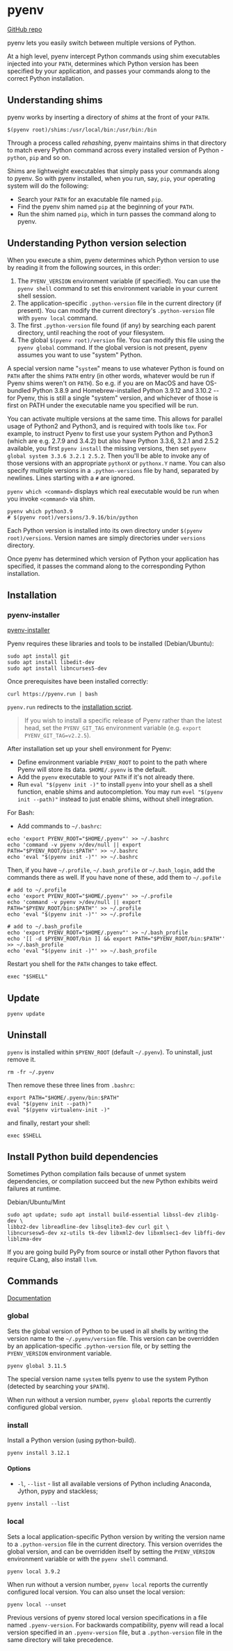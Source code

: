 # pyenv

[GitHub repo](https://github.com/pyenv/pyenv)

pyenv lets you easily switch between multiple versions of Python.

At a high level, pyenv intercept Python commands using shim executables injected into
your `PATH`, determines which Python version has been specified by your application, and
passes your commands along to the correct Python installation.

## Understanding shims

pyenv works by inserting a directory of *shims* at the front of your `PATH`. 

```shell
$(pyenv root)/shims:/usr/local/bin:/usr/bin:/bin
```

Through a process called *rehashing*, pyenv maintains shims in that directory to match
every Python command across every installed version of Python - `python`, `pip` and so
on.

Shims are lightweight executables that simply pass your commands along to pyenv. So with
pyenv installed, when you run, say, `pip`, your operating system will do the following:

- Search your `PATH` for an exacutable file named `pip`.
- Find the pyenv shim named `pip` at the beginning of your `PATH`.
- Run the shim named `pip`, which in turn passes the command along to pyenv.

## Understanding Python version selection

When you execute a shim, pyenv determines which Python version to use by reading it from
the following sources, in this order:

1. The `PYENV_VERSION` environment variable (if specified). You can use the
`pyenv shell` command to set this environment variable in your current shell session.
2. The application-specific `.python-version` file in the current directory (if
present). You can modify the current directory's `.python-version` file with
`pyenv local` command.
3. The first `.python-version` file found (if any) by searching each parent directory,
until reaching the root of your filesystem.
4. The global `$(pyenv root)/version` file. You can modify this file using the
`pyenv global` command. If the global version is not present, pyenv assumes you want to
use "system" Python.

A special version name "`system`" means to use whatever Python is found on `PATH` after
the shims `PATH` entry (in other words, whatever would be run if Pyenv shims weren't on
`PATH`). So e.g. if you are on MacOS and have OS-bundled Python 3.8.9 and
Homebrew-installed Python 3.9.12 and 3.10.2 -- for Pyenv, this is still a single
"system" version, and whichever of those is first on PATH under the executable name you
specified will be run.

You can activate multiple versions at the same time. This allows for parallel usage of
Python2 and Python3, and is required with tools like `tox`. For example, to instruct
Pyenv to first use your system Python and Python3 (which are e.g. 2.7.9 and 3.4.2) but
also have Python 3.3.6, 3.2.1 and 2.5.2 available, you first `pyenv install` the
missing versions, then set `pyenv global system 3.3.6 3.2.1 2.5.2`. Then you'll be
able to invoke any of those versions with an appropriate `pythonX` or `pythonx.Y`
name. You can also specify multiple versions in a `.python-versions` file by hand,
separated by newlines. Lines starting with a `#` are ignored.

`pyenv which <command>` displays which real executable would be run when you invoke
`<command>` via shim.

```shell
pyenv which python3.9
# $(pyenv root)/versions/3.9.16/bin/python
```

Each Python version is installed into its own directory under `$(pyenv root)/versions`.
Version names are simply directories under `versions` directory.

Once pyenv has determined which version of Python your application has specified, it
passes the command along to the corresponding Python installation.

## Installation

### pyenv-installer

[pyenv-installer](https://github.com/pyenv/pyenv-installer)

Pyenv requires these libraries and tools to be installed (Debian/Ubuntu):

```shell
sudo apt install git
sudo apt install libedit-dev
sudo apt install libncurses5-dev
```

Once prerequisites have been installed correctly:

```shell
curl https://pyenv.run | bash
```

`pyenv.run` redirects to the
[installation script](https://github.com/pyenv/pyenv-installer/blob/master/bin/pyenv-installer).

> If you wish to install a specific release of Pyenv rather than the latest head, set
> the `PYENV_GIT_TAG` environment variable (e.g. `export PYENV_GIT_TAG=v2.2.5`).

After installation set up your shell environment for Pyenv:

- Define environment variable `PYENV_ROOT` to point to the path where Pyenv will store
its data. `$HOME/.pyenv` is the default.
- Add the `pyenv` executable to your `PATH` if it's not already there.
- Run `eval "$(pyenv init -)"` to install `pyenv` into your shell as a shell function,
enable shims and autocompletion. You may run `evel "$(pyenv init --path)"` instead to
just enable shims, without shell integration.

For Bash:

- Add commands to `~/.bashrc`:

```shell
echo 'export PYENV_ROOT="$HOME/.pyenv"' >> ~/.bashrc
echo 'command -v pyenv >/dev/null || export PATH="$PYENV_ROOT/bin:$PATH"' >> ~/.bashrc
echo 'eval "$(pyenv init -)"' >> ~/.bashrc
```

Then, if you have `~/.profile`, `~/.bash_profile` or `~/.bash_login`, add the commands
there as well. If you have none of these, add them to `~/.pofile`

```shell
# add to ~/.profile
echo 'export PYENV_ROOT="$HOME/.pyenv"' >> ~/.profile
echo 'command -v pyenv >/dev/null || export PATH="$PYENV_ROOT/bin:$PATH"' >> ~/.profile
echo 'eval "$(pyenv init -)"' >> ~/.profile
```

```shell
# add to ~/.bash_profile
echo 'export PYENV_ROOT="$HOME/.pyenv"' >> ~/.bash_profile
echo '[[ -d $PYENV_ROOT/bin ]] && export PATH="$PYENV_ROOT/bin:$PATH"' >> ~/.bash_profile
echo 'eval "$(pyenv init -)"' >> ~/.bash_profile
```

Restart you shell for the `PATH` changes to take effect.

```shell
exec "$SHELL"
```

## Update

```shell
pyenv update
```

## Uninstall

`pyenv` is installed within `$PYENV_ROOT` (default `~/.pyenv`). To uninstall, just
remove it.

```shell
rm -fr ~/.pyenv
```

Then remove these three lines from `.bashrc`:

```shell
export PATH="$HOME/.pyenv/bin:$PATH"
eval "$(pyenv init --path)"
eval "$(pyenv virtualenv-init -)"
```

and finally, restart your shell:

```shell
exec $SHELL
```

## Install Python build dependencies

Sometimes Python compilation fails because of unmet system dependencies, or compilation
succeed but the new Python exhibits weird failures at runtime.

Debian/Ubuntu/Mint

```shell
sudo apt update; sudo apt install build-essential libssl-dev zlib1g-dev \
libbz2-dev libreadline-dev libsqlite3-dev curl git \
libncursesw5-dev xz-utils tk-dev libxml2-dev libxmlsec1-dev libffi-dev liblzma-dev
```

If you are going build PyPy from source or install other Python flavors that require
CLang, also install `llvm`.

## Commands

[Documentation](https://github.com/pyenv/pyenv/blob/master/COMMANDS.md)

### global

Sets the global version of Python to be used in all shells by writing the version name
to the `~/.pyenv/version` file. This version can be overridden by an
application-specific `.python-version` file, or by setting the `PYENV_VERSION`
environment variable.

```shell
pyenv global 3.11.5
```

The special version name `system` tells pyenv to use the system Python (detected by
searching your `$PATH`).

When run without a version number, `pyenv global` reports the currently configured
global version.

### install

Install a Python version (using python-build).

```shell
pyenv install 3.12.1
```

#### Options

* `-l`, `--list` - list all available versions of Python including Anaconda, Jython,
pypy and stackless;

```shell
pyenv install --list
```

### local

Sets a local application-specific Python version by writing the version name to a
`.python-version` file in the current directory. This version overrides the global
version, and can be overridden itself by setting the `PYENV_VERSION` environment
variable or with the `pyenv shell` command.

```shell
pyenv local 3.9.2
```

When run without a version number, `pyenv local` reports the currently configured local
version. You can also unset the local version:

```shell
pyenv local --unset
```

Previous versions of pyenv stored local version specifications in a file named
`.pyenv-version`. For backwards compatibility, pyenv will read a local version specified
in an `.pyenv-version` file, but a `.python-version` file in the same directory will
take precedence.
